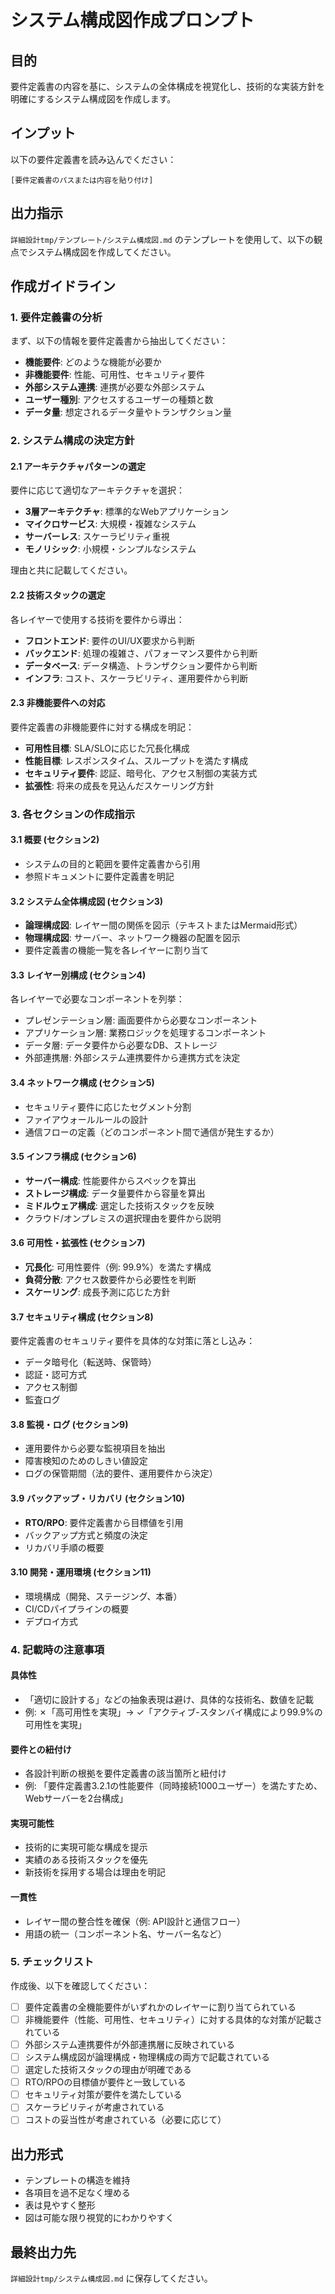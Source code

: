 # システム構成図作成プロンプト

## 目的
要件定義書の内容を基に、システムの全体構成を視覚化し、技術的な実装方針を明確にするシステム構成図を作成します。

## インプット
以下の要件定義書を読み込んでください：
```
[要件定義書のパスまたは内容を貼り付け]
```

## 出力指示
`詳細設計tmp/テンプレート/システム構成図.md` のテンプレートを使用して、以下の観点でシステム構成図を作成してください。

## 作成ガイドライン

### 1. 要件定義書の分析
まず、以下の情報を要件定義書から抽出してください：
- **機能要件**: どのような機能が必要か
- **非機能要件**: 性能、可用性、セキュリティ要件
- **外部システム連携**: 連携が必要な外部システム
- **ユーザー種別**: アクセスするユーザーの種類と数
- **データ量**: 想定されるデータ量やトランザクション量

### 2. システム構成の決定方針

#### 2.1 アーキテクチャパターンの選定
要件に応じて適切なアーキテクチャを選択：
- **3層アーキテクチャ**: 標準的なWebアプリケーション
- **マイクロサービス**: 大規模・複雑なシステム
- **サーバーレス**: スケーラビリティ重視
- **モノリシック**: 小規模・シンプルなシステム

理由と共に記載してください。

#### 2.2 技術スタックの選定
各レイヤーで使用する技術を要件から導出：
- **フロントエンド**: 要件のUI/UX要求から判断
- **バックエンド**: 処理の複雑さ、パフォーマンス要件から判断
- **データベース**: データ構造、トランザクション要件から判断
- **インフラ**: コスト、スケーラビリティ、運用要件から判断

#### 2.3 非機能要件への対応
要件定義書の非機能要件に対する構成を明記：
- **可用性目標**: SLA/SLOに応じた冗長化構成
- **性能目標**: レスポンスタイム、スループットを満たす構成
- **セキュリティ要件**: 認証、暗号化、アクセス制御の実装方式
- **拡張性**: 将来の成長を見込んだスケーリング方針

### 3. 各セクションの作成指示

#### 3.1 概要 (セクション2)
- システムの目的と範囲を要件定義書から引用
- 参照ドキュメントに要件定義書を明記

#### 3.2 システム全体構成図 (セクション3)
- **論理構成図**: レイヤー間の関係を図示（テキストまたはMermaid形式）
- **物理構成図**: サーバー、ネットワーク機器の配置を図示
- 要件定義書の機能一覧を各レイヤーに割り当て

#### 3.3 レイヤー別構成 (セクション4)
各レイヤーで必要なコンポーネントを列挙：
- プレゼンテーション層: 画面要件から必要なコンポーネント
- アプリケーション層: 業務ロジックを処理するコンポーネント
- データ層: データ要件から必要なDB、ストレージ
- 外部連携層: 外部システム連携要件から連携方式を決定

#### 3.4 ネットワーク構成 (セクション5)
- セキュリティ要件に応じたセグメント分割
- ファイアウォールルールの設計
- 通信フローの定義（どのコンポーネント間で通信が発生するか）

#### 3.5 インフラ構成 (セクション6)
- **サーバー構成**: 性能要件からスペックを算出
- **ストレージ構成**: データ量要件から容量を算出
- **ミドルウェア構成**: 選定した技術スタックを反映
- クラウド/オンプレミスの選択理由を要件から説明

#### 3.6 可用性・拡張性 (セクション7)
- **冗長化**: 可用性要件（例: 99.9%）を満たす構成
- **負荷分散**: アクセス数要件から必要性を判断
- **スケーリング**: 成長予測に応じた方針

#### 3.7 セキュリティ構成 (セクション8)
要件定義書のセキュリティ要件を具体的な対策に落とし込み：
- データ暗号化（転送時、保管時）
- 認証・認可方式
- アクセス制御
- 監査ログ

#### 3.8 監視・ログ (セクション9)
- 運用要件から必要な監視項目を抽出
- 障害検知のためのしきい値設定
- ログの保管期間（法的要件、運用要件から決定）

#### 3.9 バックアップ・リカバリ (セクション10)
- **RTO/RPO**: 要件定義書から目標値を引用
- バックアップ方式と頻度の決定
- リカバリ手順の概要

#### 3.10 開発・運用環境 (セクション11)
- 環境構成（開発、ステージング、本番）
- CI/CDパイプラインの概要
- デプロイ方式

### 4. 記載時の注意事項

#### 具体性
- 「適切に設計する」などの抽象表現は避け、具体的な技術名、数値を記載
- 例: ✗「高可用性を実現」→ ✓「アクティブ-スタンバイ構成により99.9%の可用性を実現」

#### 要件との紐付け
- 各設計判断の根拠を要件定義書の該当箇所と紐付け
- 例: 「要件定義書3.2.1の性能要件（同時接続1000ユーザー）を満たすため、Webサーバーを2台構成」

#### 実現可能性
- 技術的に実現可能な構成を提示
- 実績のある技術スタックを優先
- 新技術を採用する場合は理由を明記

#### 一貫性
- レイヤー間の整合性を確保（例: API設計と通信フロー）
- 用語の統一（コンポーネント名、サーバー名など）

### 5. チェックリスト
作成後、以下を確認してください：

- [ ] 要件定義書の全機能要件がいずれかのレイヤーに割り当てられている
- [ ] 非機能要件（性能、可用性、セキュリティ）に対する具体的な対策が記載されている
- [ ] 外部システム連携要件が外部連携層に反映されている
- [ ] システム構成図が論理構成・物理構成の両方で記載されている
- [ ] 選定した技術スタックの理由が明確である
- [ ] RTO/RPOの目標値が要件と一致している
- [ ] セキュリティ対策が要件を満たしている
- [ ] スケーラビリティが考慮されている
- [ ] コストの妥当性が考慮されている（必要に応じて）

## 出力形式
- テンプレートの構造を維持
- 各項目を過不足なく埋める
- 表は見やすく整形
- 図は可能な限り視覚的にわかりやすく

## 最終出力先
`詳細設計tmp/システム構成図.md` に保存してください。
